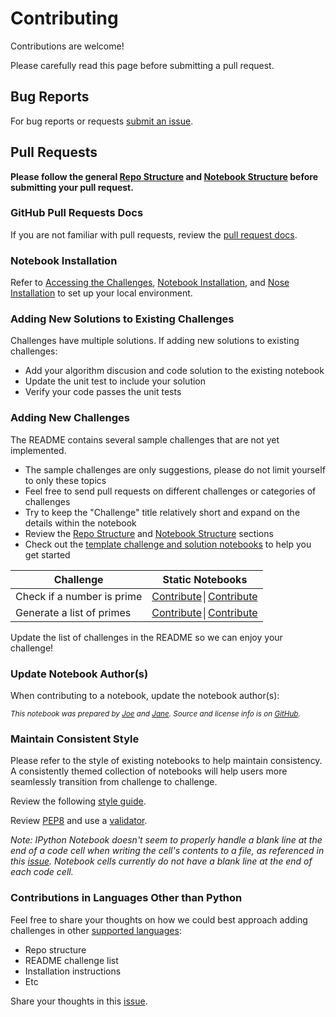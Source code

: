 Contributing
============

Contributions are welcome!

Please carefully read this page before submitting a pull request.

## Bug Reports

For bug reports or requests [submit an issue](https://github.com/donnemartin/interactive-coding-challenges/issues).

## Pull Requests

**Please follow the general [Repo Structure](https://github.com/donnemartin/interactive-coding-challenges#repo-structure) and [Notebook Structure](https://github.com/donnemartin/interactive-coding-challenges#notebook-structure) before submitting your pull request.**

### GitHub Pull Requests Docs

If you are not familiar with pull requests, review the [pull request docs](https://help.github.com/articles/using-pull-requests/).

### Notebook Installation

Refer to [Accessing the Challenges](https://github.com/donnemartin/interactive-coding-challenges#accessing-the-challenges), [Notebook Installation](https://github.com/donnemartin/interactive-coding-challenges#notebook-installation), and [Nose Installation](https://github.com/donnemartin/interactive-coding-challenges#nose-installation) to set up your local environment.

### Adding New Solutions to Existing Challenges

Challenges have multiple solutions.  If adding new solutions to existing challenges:
* Add your algorithm discusion and code solution to the existing notebook
* Update the unit test to include your solution
* Verify your code passes the unit tests

### Adding New Challenges

The README contains several sample challenges that are not yet implemented.
* The sample challenges are only suggestions, please do not limit yourself to only these topics
* Feel free to send pull requests on different challenges or categories of challenges
* Try to keep the "Challenge" title relatively short and expand on the details within the notebook
* Review the [Repo Structure](https://github.com/donnemartin/interactive-coding-challenges#repo-structure) and [Notebook Structure](https://github.com/donnemartin/interactive-coding-challenges#notebook-structure) sections
* Check out the [template challenge and solution notebooks](https://github.com/donnemartin/interactive-coding-challenges/tree/master/templates) to help you get started

| Challenge | Static Notebooks |
|--------------------------------------------------------------------------------------------------------------|--------------------------------------------------------------------------------------------------------------------------------------------|
| Check if a number is prime | [Contribute](https://github.com/donnemartin/interactive-coding-challenges#contributing)│[Contribute](https://github.com/donnemartin/interactive-coding-challenges#contributing) |
| Generate a list of primes | [Contribute](https://github.com/donnemartin/interactive-coding-challenges#contributing)│[Contribute](https://github.com/donnemartin/interactive-coding-challenges#contributing) |

Update the list of challenges in the README so we can enjoy your challenge!

### Update Notebook Author(s)

When contributing to a notebook, update the notebook author(s):

<small><i>This notebook was prepared by [Joe](https://github.com/) and [Jane](https://github.com/). Source and license info is on [GitHub](https://github.com/donnemartin/interactive-coding-challenges).</i></small>

### Maintain Consistent Style

Please refer to the style of existing notebooks to help maintain consistency.  A consistently themed collection of notebooks will help users more seamlessly transition from challenge to challenge.

Review the following [style guide](https://google-styleguide.googlecode.com/svn/trunk/pyguide.html).

Review [PEP8](https://www.python.org/dev/peps/pep-0008/) and use a [validator](http://pep8online.com/).

*Note: IPython Notebook doesn't seem to properly handle a blank line at the end of a code cell when writing the cell's contents to a file, as referenced in this [issue](https://github.com/ipython/ipython/issues/8626).  Notebook cells currently do not have a blank line at the end of each code cell.*

### Contributions in Languages Other than Python

Feel free to share your thoughts on how we could best approach adding challenges in other [supported languages](https://github.com/ipython/ipython/wiki/IPython-kernels-for-other-languages):
* Repo structure
* README challenge list
* Installation instructions
* Etc

Share your thoughts in this [issue](https://github.com/donnemartin/interactive-coding-challenges/issues/3).
